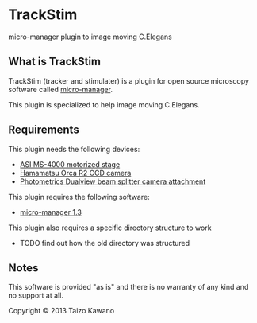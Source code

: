 # TrackStim
micro-manager plugin to image moving C.Elegans


## What is TrackStim
TrackStim (tracker and stimulater) is a plugin for open source microscopy software called [micro-manager](https://micro-manager.org/wiki/).

This plugin is specialized to help image moving C.Elegans.

## Requirements

This plugin needs the following devices:
- [ASI MS-4000 motorized stage](http://www.asiimaging.com/products/stages/inverted-stages/ms-2000-xyz-automated-stage/)
- [Hamamatsu Orca R2 CCD camera](http://hamamatsucameras.com/orca-r2/)
- [Photometrics Dualview beam splitter camera attachment](http://www.biovis.com/photometrics_multichannel.htm)

This plugin requires the following software:
- [micro-manager 1.3](https://micro-manager.org/wiki/Micro-Manager_Version_Archive)

This plugin also requires a specific directory structure to work
- TODO find out how the old directory was structured


## Notes
This software is provided "as is" and there is no warranty of any kind and no support at all.

Copyright © 2013 Taizo Kawano
